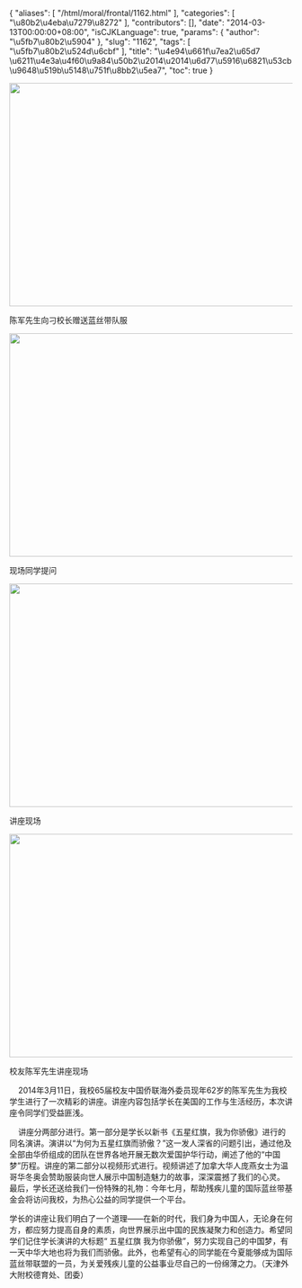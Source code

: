 {
    "aliases": [
        "/html/moral/frontal/1162.html"
    ],
    "categories": [
        "\u80b2\u4eba\u7279\u8272"
    ],
    "contributors": [],
    "date": "2014-03-13T00:00:00+08:00",
    "isCJKLanguage": true,
    "params": {
        "author": "\u5fb7\u80b2\u5904"
    },
    "slug": "1162",
    "tags": [
        "\u5fb7\u80b2\u524d\u6cbf"
    ],
    "title": "\u4e94\u661f\u7ea2\u65d7  \u6211\u4e3a\u4f60\u9a84\u50b2\u2014\u2014\u6d77\u5916\u6821\u53cb\u9648\u519b\u5148\u751f\u8bb2\u5ea7",
    "toc": true
}


<img
    src="https://cdn.tfls.online/mirror/full/c21b5f9e2821344d17ef140ada62d7d42f270cf3.jpg"
    style="display:block;margin-left:auto;margin-right:auto;"
    decoding="async"
    fetchpriority="auto"
    loading="lazy"
    height="397"
    width="600"
/>




陈军先生向刁校长赠送蓝丝带队服





<img
    src="https://cdn.tfls.online/mirror/full/c42330d5898883d5077e2461067cbf4c4114e405.jpg"
    style="display:block;margin-left:auto;margin-right:auto;"
    decoding="async"
    fetchpriority="auto"
    loading="lazy"
    height="397"
    width="600"
/>




现场同学提问





<img
    src="https://cdn.tfls.online/mirror/full/c911561f47145e83924262b0b9758896d70f5b27.jpg"
    style="display:block;margin-left:auto;margin-right:auto;"
    decoding="async"
    fetchpriority="auto"
    loading="lazy"
    height="397"
    width="600"
/>




讲座现场





<img
    src="https://cdn.tfls.online/mirror/full/89db1177197b31950ae912a30558d80842eaffbd.jpg"
    style="display:block;margin-left:auto;margin-right:auto;"
    decoding="async"
    fetchpriority="auto"
    loading="lazy"
    height="397"
    width="600"
/>




校友陈军先生讲座现场




  





    2014年3月11日，我校65届校友中国侨联海外委员现年62岁的陈军先生为我校学生进行了一次精彩的讲座。讲座内容包括学长在美国的工作与生活经历，本次讲座令同学们受益匪浅。




    讲座分两部分进行。第一部分是学长以新书《五星红旗，我为你骄傲》进行的同名演讲。演讲以“为何为五星红旗而骄傲？”这一发人深省的问题引出，通过他及全部由华侨组成的团队在世界各地开展无数次爱国护华行动，阐述了他的“中国梦”历程。讲座的第二部分以视频形式进行。视频讲述了加拿大华人庞燕女士为温哥华冬奥会赞助服装向世人展示中国制造魅力的故事，深深震撼了我们的心灵。    最后，学长还送给我们一份特殊的礼物：今年七月，帮助残疾儿童的国际蓝丝带基金会将访问我校，为热心公益的同学提供一个平台。




学长的讲座让我们明白了一个道理——在新的时代，我们身为中国人，无论身在何方，都应努力提高自身的素质，向世界展示出中国的民族凝聚力和创造力。希望同学们记住学长演讲的大标题“ 五星红旗 我为你骄傲”，努力实现自己的中国梦，有一天中华大地也将为我们而骄傲。此外，也希望有心的同学能在今夏能够成为国际蓝丝带联盟的一员，为关爱残疾儿童的公益事业尽自己的一份绵薄之力。（天津外大附校德育处、团委）




  




